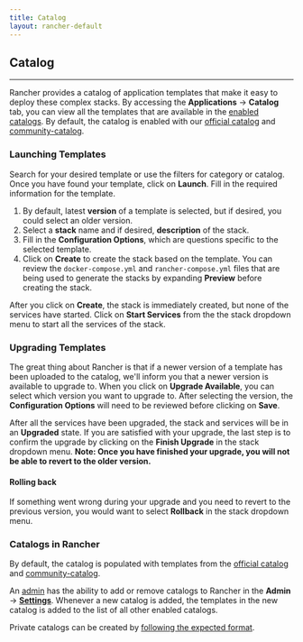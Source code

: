 ```yaml
---
title: Catalog
layout: rancher-default
---
```


## Catalog
---

Rancher provides a catalog of application templates that make it easy to deploy these complex stacks. By accessing the **Applications** -> **Catalog** tab, you can view all the templates that are available in the [enabled catalogs]({{site.baseurl}}/rancher/configuration/settings/#catalog). By default, the catalog is enabled with our [official catalog](https://github.com/rancher/rancher-catalog) and [community-catalog](https://github.com/rancher/community-catalog).

### Launching Templates 

Search for your desired template or use the filters for category or catalog. Once you have found your template, click on **Launch**. Fill in the required information for the template.

1. By default, latest **version** of a template is selected, but if desired, you could select an older version. 
2. Select a **stack** name and if desired, **description** of the stack. 
3. Fill in the **Configuration Options**, which are questions specific to the selected template. 
4. Click on **Create** to create the stack based on the template. You can review the `docker-compose.yml` and `rancher-compose.yml` files that are being used to generate the stacks by expanding **Preview** before creating the stack. 

After you click on **Create**, the stack is immediately created, but none of the services have started. Click on **Start Services** from the the stack dropdown menu to start all the services of the stack. 

### Upgrading Templates

The great thing about Rancher is that if a newer version of a template has been uploaded to the catalog, we'll inform you that a newer version is available to upgrade to. When you click on **Upgrade Available**, you can select which version you want to upgrade to. After selecting the version, the **Configuration Options** will need to be reviewed before clicking on **Save**. 

After all the services have been upgraded, the stack and services will be in an **Upgraded** state. If you are satisfied with your upgrade, the last step is to confirm the upgrade by clicking on the **Finish Upgrade** in the stack dropdown menu. **Note: Once you have finished your upgrade, you will not be able to revert to the older version.**

#### Rolling back 

If something went wrong during your upgrade and you need to revert to the previous version, you would want to select **Rollback** in the stack dropdown menu. 


### Catalogs in Rancher

By default, the catalog is populated with templates from the [official catalog](https://github.com/rancher/rancher-catalog) and [community-catalog](https://github.com/rancher/community-catalog).


An [admin]({{site.baseurl}}/rancher/configuration/accounts/#admin) has the ability to add or remove catalogs to Rancher in the **Admin** -> **[Settings]({{site.baseurl}}/rancher/configuration/settings/#catalog)**. Whenever a new catalog is added, the templates in the new catalog is added to the list of all other enabled catalogs.

Private catalogs can be created by [following the expected format]({{site.baseurl}}/rancher/catalog/#creating-private-catalogs). 




